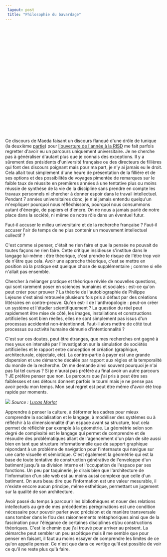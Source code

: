 ```yaml
---
 layout: post
 title: "Philosophie du bavardage"
---
```


<object classid="clsid:d27cdb6e-ae6d-11cf-96b8-444553540000" width="425" height="344" codebase="http://download.macromedia.com/pub/shockwave/cabs/flash/swflash.cab#version=6,0,40,0"><param name="allowFullScreen" value="true" /><param name="src" value="http://www.youtube.com/v/4fDN3xa_luk&amp;hl=en&amp;fs=1" /><embed type="application/x-shockwave-flash" width="425" height="344" src="http://www.youtube.com/v/4fDN3xa_luk&amp;hl=en&amp;fs=1" allowfullscreen="true"></embed></object>

Ce discours de Maeda faisant un discours flanqué d'une drôle de tunique (la deuxième [partie](http://www.youtube.com/watch?v=-tS9oRH3UOQ)) pour [l'ouverture de l'année à la RISD](http://our.risd.edu/start-here/) me fait parfois regretter d'avoir eu un parcours uniquement universitaire. Je ne cherche pas à généraliser d'autant plus que je connais des exceptions. Il y a sûrement des présidents d'université française ou des directeurs de fillières qui font des discours poignant mais pour ma part, je n'y ai jamais eu le droit. Cela allait tout simplement d'une heure de présentation de la fillière et de ses options et des possibilités de voyages pimentée de remarques sur le faible taux de réussite en premières années à une tentative plus ou moins réussie de synthèse de la vie de la discipline sans prendre en compte les travaux personnels ni chercher à donner espoir dans le travail intellectuel. Pendant 7 années universitaires donc, je n'ai jamais entendu quelqu'un m'expliquer pourquoi nous réfléchissons, pourquoi nous consummons autant d'énergie, de papiers et d'encre. On ne nous a jamais parlé de notre place dans la société, ni même de notre rôle dans un éventuel futur.

Faut-il accuser le milieu universitaire et de la recherche française ? Faut-il accuser l'air de temps de ne plus contenir un mouvement intellectuel collectif ?

C'est comme si penser, c'était ne rien faire et que la pensée ne pouvait de toutes façons ne rien faire. Cette critique insidieuse s'institue dans le langage lui-même : être théorique, c'est prendre le risque de l'être trop voir de n'être que cela. Avoir une approche théorique, c'est se mettre en position où la pratique est quelque chose de supplémentaire ; comme si elle n'allait pas ensemble.

Chercher à mélanger pratique et théorique révèle de nouvelles questions, qui sont rarement poser en sciences humaines et sociales : est-ce qu'on peut créer pour prouver ? La théorie de l'autobiographie de Philippe Lejeune s'est ainsi retrouvée plusieurs fois pris à défaut par des créations littéraires en contre-preuve. Qu'en est-il de l'anthropologie : peut-on créer un système et l'étudier scientifiquement ? La question du réel peut rapidement être mise de côté, les images, installations et constructions artificielles sont bien réelles, elles ne sont simplement pas issus d'un processus accidentel non-intentionnel. Faut-il alors mettre de côté tout processus ou activité humaine démunie d'intentionnalité ?

C'est sur ces doutes, peut être étranges, que mes recherches ont gagné à mes yeux en intensité par l'investigation sur la simulation de sociétés artificielles et le rapport entre conception et création (graphique, architecturale, objectale, etc). La contre-partie à payer est une grande dispersion et une démarche décalée par rapport aux règles et la temporalité du monde de la recherche. On me demande ainsi souvent pourquoi je n'ai pas fai tel cursus ? Si je n'aurai pas préféré au final avoir un autre parcours ? JE préfère penser que non. Le parcours que j'ai pris à peut être ses faiblesses et ses détours donnent parfois le tourni mais je ne pense pas avoir perdu mon temps. Mon seul regret est peut être même d'avoir été trop rapide par moments.

![](http://farm4.static.flickr.com/3024/2856936710_4a04d48fe5_b.jpg!:http://www.flickr.com/photos/_yupa_/2856936710/)
<cite>Source : [Lucas Morlot](http://www.flickr.com/photos/_yupa_/)</cite>

Apprendre à penser la culture, à déformer les cadres pour mieux comprendre la socialisation et le langage, à modéliser des systèmes ou à réfléchir à la dimensionnalité d'un espace avant sa structure, tout cela permet de réfléchir par exemple à la géométrie. La géométrie selon son degré de complexité est le langage qui permet de comprendre et de résoudre des problématiques allant de l'agencement d'un plan de site aussi bien en tant que structure informationnelle que de support graphique répondant à un problème de navigation pour l'internaute qui navigue sur une carte visuelle et sémiotique. C'est également la géométrie qui est la base de toute tentative de construction générative de l'enveloppe d'un batiment jusqu'à sa division interne et l'occupation de l'espace par ses fonctions. Un peu par taquinerie, je dirais bien que l'architecture de l'information d'un site web est au moins aussi complexe que celle d'un batiment. On aura beau dire que l'information est une valeur mesurable, il n'existe encore aucun principe, même esthétique, permettant un jugement sur la qualité de son architecture.

Avoir passé du temps à parcourir les bibliothèques et nouer des relations intellectuels au gré de mes précédentes pérégrinations est une condition nécessaire pour pouvoir parler avec précision et de manière transversale sans tomber dans le flou des raisonnements métaphoriques ainsi que de la fascination pour l'élégance de certaines disciplines et/ou constructions théoriques. C'est le chemin que j'ai trouvé pour arriver au présent. La démarche peut sembler un peu ascétique mais il me semble que pour penser en faisant, il faut au moins essayer de comprendre les limites de ce qu'on appelle penser. Ce n'est que dans ce vertige qu'il est possible de voir ce qu'il ne reste plus qu'à faire.